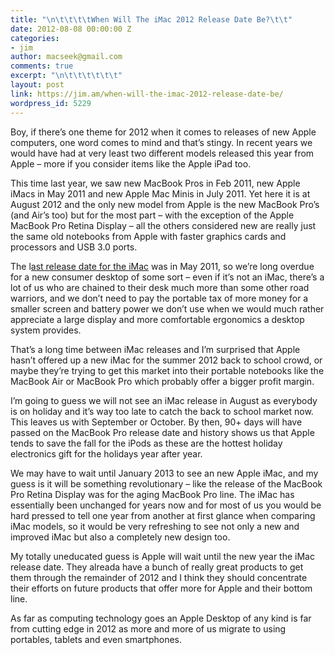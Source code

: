 ```yaml
---
title: "\n\t\t\t\tWhen Will The iMac 2012 Release Date Be?\t\t"
date: 2012-08-08 00:00:00 Z
categories:
- jim
author: macseek@gmail.com
comments: true
excerpt: "\n\t\t\t\t\t\t"
layout: post
link: https://jim.am/when-will-the-imac-2012-release-date-be/
wordpress_id: 5229
---
```


Boy, if there’s one theme for 2012 when it comes to releases of new Apple computers, one word comes to mind and that’s stingy. In recent years we would have had at very least two different models released this year from Apple – more if you consider items like the Apple iPad too.




This time last year, we saw new MacBook Pros in Feb 2011, new Apple iMacs in May 2011 and new Apple Mac Minis in July 2011. Yet here it is at August 2012 and the only new model from Apple is the new MacBook Pro’s (and Air’s too) but for the most part – with the exception of the Apple MacBook Pro Retina Display – all the others considered new are really just the same old notebooks from Apple with faster graphics cards and processors and USB 3.0 ports.




The l[ast release date for the iMac](http://www.jim.am/new-2011-apple-imac-models-announced/) was in May 2011, so we’re long overdue for a new consumer desktop of some sort – even if it’s not an iMac, there’s a lot of us who are chained to their desk much more than some other road warriors, and we don’t need to pay the portable tax of more money for a smaller screen and battery power we don’t use when we would much rather appreciate a large display and more comfortable ergonomics a desktop system provides.




That’s a long time between iMac releases and I’m surprised that Apple hasn’t offered up a new iMac for the summer 2012 back to school crowd, or maybe they’re trying to get this market into their portable notebooks like the MacBook Air or MacBook Pro which probably offer a bigger profit margin.




I’m going to guess we will not see an iMac release in August as everybody is on holiday and it’s way too late to catch the back to school market now. This leaves us with September or October. By then, 90+ days will have passed on the MacBook Pro release date and history shows us that Apple tends to save the fall for the iPods as these are the hottest holiday electronics gift for the holidays year after year.




We may have to wait until January 2013 to see an new Apple iMac, and my guess is it will be something revolutionary – like the release of the MacBook Pro Retina Display was for the aging MacBook Pro line. The iMac has essentially been unchanged for years now and for most of us you would be hard pressed to tell one year from another at first glance when comparing iMac models, so it would be very refreshing to see not only a new and improved iMac but also a completely new design too.




My totally uneducated guess is Apple will wait until the new year the iMac release date. They alreada have a bunch of really great products to get them through the remainder of 2012 and I think they should concentrate their efforts on future products that offer more for Apple and their bottom line.




As far as computing technology goes an Apple Desktop of any kind is far from cutting edge in 2012 as more and more of us migrate to using portables, tablets and even smartphones.


		
